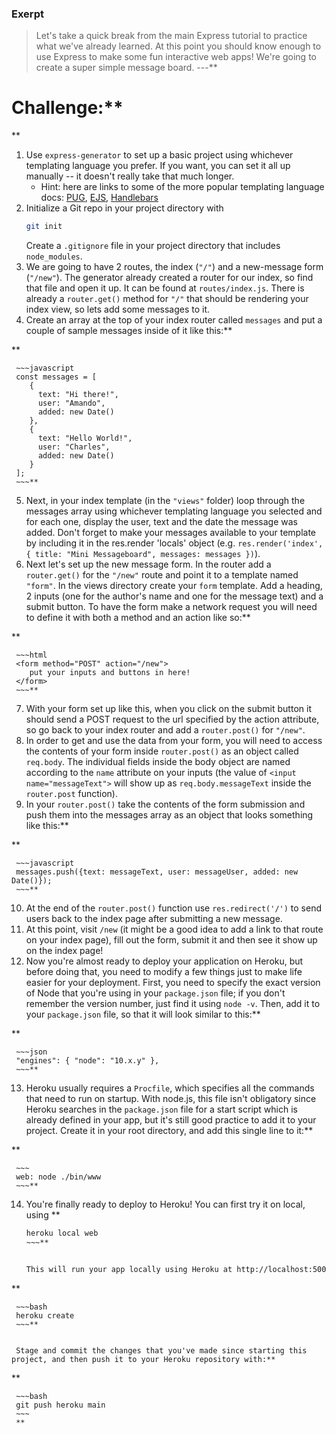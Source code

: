 ### Exerpt
>Let's take a quick break from the main Express tutorial to practice what we've already learned.  At this point you should know enough to use Express to make some fun interactive web apps! We're going to create a super simple message board.
---**


# Challenge:**


<div class="lesson-content__panel" markdown="1">**


1.   Use `express-generator` to set up a basic project using whichever templating language you prefer. If you want, you can set it all up manually -- it doesn't really take that much longer.
     * Hint: here are links to some of the more popular templating language docs: [PUG](https://pugjs.org/api/getting-started.html), [EJS](https://ejs.co/#docs), [Handlebars](https://handlebarsjs.com/guide/)
2.  Initialize a Git repo in your project directory with       
     ~~~bash
     git init
     ~~~
     Create a `.gitignore` file in your project directory that includes `node_modules`.  
3.   We are going to have 2 routes, the index (`"/"`) and a new-message form (`"/new"`). The generator already created a router for our index, so find that file and open it up.  It can be found at `routes/index.js`. There is already a `router.get()` method for `"/"` that should be rendering your index view, so lets add some messages to it.
4.   Create an array at the top of your index router called `messages` and put a couple of sample messages inside of it like this:**


**



     ~~~javascript
     const messages = [
        {
          text: "Hi there!",
          user: "Amando",
          added: new Date()
        },
        {
          text: "Hello World!",
          user: "Charles",
          added: new Date()
        }
     ];
     ~~~**


5.   Next, in your index template (in the `"views"` folder) loop through the messages array using whichever templating language you selected and for each one, display the user, text and the date the message was added. Don't forget to make your messages available to your template by including it in the res.render 'locals' object (e.g. `res.render('index', { title: "Mini Messageboard", messages: messages })`).
6.   Next let's set up the new message form.  In the router add a `router.get()` for the `"/new"` route and point it to a template named `"form"`. In the views directory create your `form` template. Add a heading, 2 inputs (one for the author's name and one for the message text) and a submit button. To have the form make a network request you will need to define it with both a method and an action like so:**


**



     ~~~html
     <form method="POST" action="/new">
        put your inputs and buttons in here!
     </form>
     ~~~**


7.   With your form set up like this, when you click on the submit button it should send a POST request to the url specified by the action attribute, so go back to your index router and add a `router.post()` for `"/new"`.
8.   In order to get and use the data from your form, you will need to access the contents of your form inside `router.post()` as an object called `req.body`. The individual fields inside the body object are named according to the `name` attribute on your inputs (the value of `<input name="messageText">` will show up as `req.body.messageText` inside the `router.post` function).
9.   In your `router.post()` take the contents of the form submission and push them into the messages array as an object that looks something like this:**


**



     ~~~javascript
     messages.push({text: messageText, user: messageUser, added: new Date()});
     ~~~**


10.   At the end of the `router.post()` function use `res.redirect('/')` to send users back to the index page after submitting a new message.
11.  At this point,  visit `/new` (it might be a good idea to add a link to that route on your index page), fill out the form, submit it and then see it show up on the index page!
12.  Now you're almost ready to deploy your application on Heroku, but before doing that, you need to modify a few things just to make life easier for your deployment. First, you need to specify the exact version of Node that you're using in your `package.json` file; if you don't remember the version number, just find it using `node -v`. Then, add it to your `package.json` file, so that it will look similar to this:**


**



     ~~~json
     "engines": { "node": "10.x.y" },
     ~~~**


13.  Heroku usually requires a `Procfile`, which specifies all the commands that need to run on startup. With node.js, this file isn't obligatory since Heroku searches in the `package.json` file for a start script which is already defined in your app, but it's still good practice to add it to your project. Create it in your root directory, and add this single line to it:**


**



     ~~~
     web: node ./bin/www
     ~~~**


14.  You're finally ready to deploy to Heroku! You can first try it on local, using **


     ~~~bash
     heroku local web
     ~~~**


     This will run your app locally using Heroku at http://localhost:5000/. Test it, and if everything works fine, you can finally create it:**


**



     ~~~bash  
     heroku create
     ~~~**


     Stage and commit the changes that you've made since starting this project, and then push it to your Heroku repository with:**


**



     ~~~bash  
     git push heroku main
     ~~~
     **



</div>
